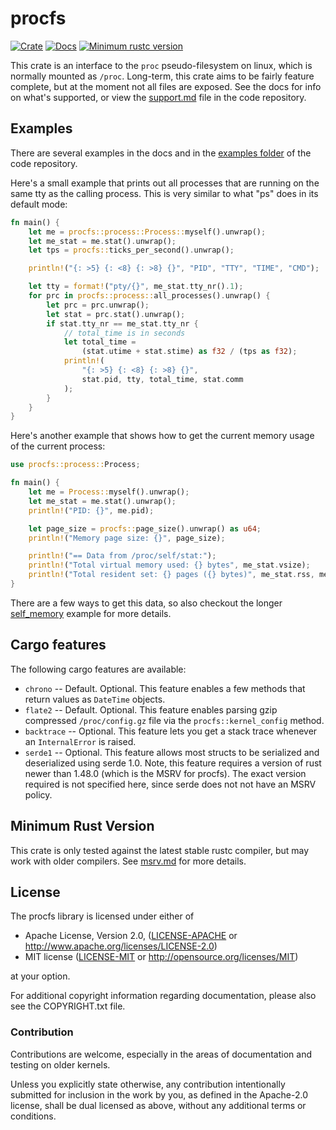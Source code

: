 procfs
======

[![Crate](https://img.shields.io/crates/v/procfs.svg)](https://crates.io/crates/procfs)
[![Docs](https://docs.rs/procfs/badge.svg)](https://docs.rs/procfs)
[![Minimum rustc version](https://img.shields.io/badge/rustc-1.48+-lightgray.svg)](https://github.com/eminence/procfs#minimum-rust-version)


This crate is an interface to the `proc` pseudo-filesystem on linux, which is normally mounted as `/proc`.
Long-term, this crate aims to be fairly feature complete, but at the moment not all files are exposed.
See the docs for info on what's supported, or view the [support.md](https://github.com/eminence/procfs/blob/master/support.md)
file in the code repository.

## Examples
There are several examples in the docs and in the [examples folder](https://github.com/eminence/procfs/tree/master/examples)
of the code repository.

Here's a small example that prints out all processes that are running on the same tty as the calling
process.  This is very similar to what "ps" does in its default mode:

```rust
fn main() {
    let me = procfs::process::Process::myself().unwrap();
    let me_stat = me.stat().unwrap();
    let tps = procfs::ticks_per_second().unwrap();

    println!("{: >5} {: <8} {: >8} {}", "PID", "TTY", "TIME", "CMD");

    let tty = format!("pty/{}", me_stat.tty_nr().1);
    for prc in procfs::process::all_processes().unwrap() {
        let prc = prc.unwrap();
        let stat = prc.stat().unwrap();
        if stat.tty_nr == me_stat.tty_nr {
            // total_time is in seconds
            let total_time =
                (stat.utime + stat.stime) as f32 / (tps as f32);
            println!(
                "{: >5} {: <8} {: >8} {}",
                stat.pid, tty, total_time, stat.comm
            );
        }
    }
}

```

Here's another example that shows how to get the current memory usage of the current process:

```rust
use procfs::process::Process;

fn main() {
    let me = Process::myself().unwrap();
    let me_stat = me.stat().unwrap();
    println!("PID: {}", me.pid);

    let page_size = procfs::page_size().unwrap() as u64;
    println!("Memory page size: {}", page_size);

    println!("== Data from /proc/self/stat:");
    println!("Total virtual memory used: {} bytes", me_stat.vsize);
    println!("Total resident set: {} pages ({} bytes)", me_stat.rss, me_stat.rss as u64 * page_size);
}

```

There are a few ways to get this data, so also checkout the longer
[self_memory](https://github.com/eminence/procfs/blob/master/examples/self_memory.rs) example for more
details.

## Cargo features

The following cargo features are available:

* `chrono` -- Default.  Optional.  This feature enables a few methods that return values as `DateTime` objects.
* `flate2` -- Default.  Optional.  This feature enables parsing gzip compressed `/proc/config.gz` file via the `procfs::kernel_config` method.
* `backtrace` -- Optional.  This feature lets you get a stack trace whenever an `InternalError` is raised.
* `serde1` -- Optional.  This feature allows most structs to be serialized and deserialized using serde 1.0.  Note, this
feature requires a version of rust newer than 1.48.0 (which is the MSRV for procfs).  The exact version required is not
specified here, since serde does not not have an MSRV policy.

## Minimum Rust Version

This crate is only tested against the latest stable rustc compiler, but may
work with older compilers.  See [msrv.md](msrv.md) for more details.

## License

The procfs library is licensed under either of

 * Apache License, Version 2.0, ([LICENSE-APACHE](LICENSE-APACHE) or http://www.apache.org/licenses/LICENSE-2.0)
 * MIT license ([LICENSE-MIT](LICENSE-MIT) or http://opensource.org/licenses/MIT)

at your option.

For additional copyright information regarding documentation, please also see the COPYRIGHT.txt file.

### Contribution

Contributions are welcome, especially in the areas of documentation and testing on older kernels.

Unless you explicitly state otherwise, any contribution intentionally
submitted for inclusion in the work by you, as defined in the Apache-2.0
license, shall be dual licensed as above, without any additional terms or
conditions.

